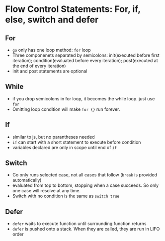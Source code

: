 # Flow Control Statements: For, if, else, switch and defer

## For

- `go` only has one loop method: `for` loop
- Three componenets separated by semicolons: init(executed before first iteration); condition(evaluated before every iteration); post(executed at the end of every iteration)
- init and post statements are optional

## While

- if you drop semicolons in for loop, it becomes the while loop. just use `for`
- Omitting loop condition will make `for {}` run forever.

## If

- similar to js, but no parantheses needed
- `if` can start with a short statement to execute before condition
- variables declared are only in scope until end of `if`

## Switch

- Go only runs selected case, not all cases that follow (`break` is provided automatically)
- evaluated from top to bottom, stopping when a case succeeds. So only one case will resolve at any time.
- Switch with no condition is the same as `switch true`

## Defer

- `defer` waits to execute function until surrounding function returns
- `defer` is pushed onto a stack. When they are called, they are run in LIFO order
